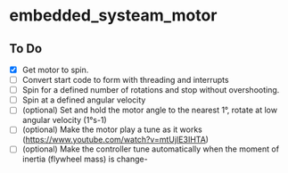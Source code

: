 # embedded_systeam_motor

## To Do

- [X] Get motor to spin.
- [ ] Convert start code to form with threading and interrupts
- [ ] Spin for a defined number of rotations and stop without overshooting.
- [ ] Spin at a defined angular velocity
- [ ] (optional) Set and hold the motor angle to the nearest 1°, rotate at low angular velocity (1°s-1)
- [ ] (optional) Make the motor play a tune as it works (https://www.youtube.com/watch?v=mtUjIE3IHTA)
- [ ] (optional) Make the controller tune automatically when the moment of inertia (flywheel mass) is change-
